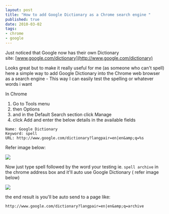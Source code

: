```yaml
--- 
layout: post
title: "How to add Google Dictionary as a Chrome search engine "
published: true
date: 2010-03-02
tags: 
- chrome
- google
---
```

Just noticed that Google now has their own Dictionary site: [www.google.com/dictionary](http://www.google.com/dictionary)

Looks great but to make it really useful for me (as someone who can't spell) here a simple way to add 
Google Dictionary into the Chrome web browser as a search engine - This way I can easily test the spelling or whatever words i want

In Chrome 

1. Go to Tools menu
1. then Options
1. and in the Default Search section click Manage
1. click Add and enter the below details in the available fields

```
Name: Google Dictionary
Keyword: spell
URL: http://www.google.com/dictionary?langpair=en|en&amp;q=%s
```

Refer image below: 

![](http://i.minus.com/jpQVwu3m1JawY.jpg)

Now just type spell followed by the word your testing ie. `spell archive`
in the chrome address box and it&#39;ll auto use Google Dictionary ( refer image below)

![](http://i.minus.com/iNhPYTINpJmHE.png)

the end result is you'll be auto send to a page like: 

`http://www.google.com/dictionary?langpair=en|en&amp;q=archive`

